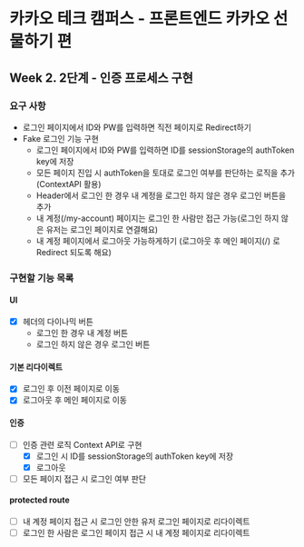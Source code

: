 # 카카오 테크 캠퍼스 - 프론트엔드 카카오 선물하기 편

## Week 2. 2단계 - 인증 프로세스 구현

### 요구 사항

- 로그인 페이지에서 ID와 PW를 입력하면 직전 페이지로 Redirect하기
- Fake 로그인 기능 구현
  - 로그인 페이지에서 ID와 PW를 입력하면 ID를 sessionStorage의 authToken key에 저장
  - 모든 페이지 진입 시 authToken을 토대로 로그인 여부를 판단하는 로직을 추가 (ContextAPI 활용)
  - Header에서 로그인 한 경우 내 계정을 로그인 하지 않은 경우 로그인 버튼을 추가
  - 내 계정(/my-account) 페이지는 로그인 한 사람만 접근 가능(로그인 하지 않은 유저는 로그인 페이지로 연결해요)
  - 내 계정 페이지에서 로그아웃 가능하게하기 (로그아웃 후 메인 페이지(/) 로 Redirect 되도록 해요)

### 구현할 기능 목록

#### UI

- [x] 헤더의 다이나믹 버튼
  - 로그인 한 경우 내 계정 버튼
  - 로그인 하지 않은 경우 로그인 버튼

#### 기본 리다이렉트

- [x] 로그인 후 이전 페이지로 이동
- [x] 로그아웃 후 메인 페이지로 이동

#### 인증

- [ ] 인증 관련 로직 Context API로 구현
  - [x] 로그인 시 ID를 sessionStorage의 authToken key에 저장
  - [x] 로그아웃
- [ ] 모든 페이지 접근 시 로그인 여부 판단

#### protected route

- [ ] 내 계정 페이지 접근 시 로그인 안한 유저 로그인 페이지로 리다이렉트
- [ ] 로그인 한 사람은 로그인 페이지 접근 시 내 계정 페이지로 리다이렉트
